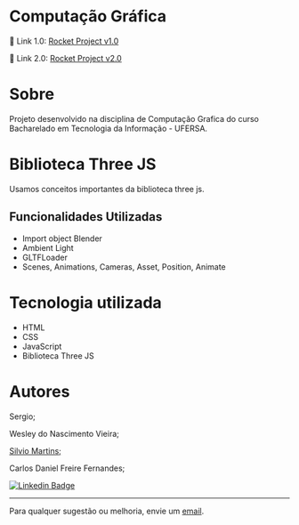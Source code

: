 # Computação Gráfica

🔗 Link 1.0: [Rocket Project v1.0](https://rocketprojectcgv1.vercel.app/ "Rocket Project")

🔗 Link 2.0: [Rocket Project v2.0](https://rocketprojectcgv2.vercel.app/ "Rocket Project")

# Sobre

Projeto desenvolvido na disciplina de Computação Grafica do curso Bacharelado em Tecnologia da Informação - UFERSA.

# Biblioteca Three JS

Usamos conceitos importantes da biblioteca three js.

## Funcionalidades Utilizadas 
- Import object Blender
- Ambient Light
- GLTFLoader
- Scenes, Animations, Cameras, Asset, Position, Animate

# Tecnologia utilizada
- HTML
- CSS
- JavaScript
- Biblioteca Three JS

# Autores

Sergio;

Wesley do Nascimento Vieira;

[Silvio Martins;](https://github.com/SilvioUFERSA "GitHub Silvio Martins")

Carlos Daniel Freire Fernandes;

[![Linkedin Badge](https://img.shields.io/badge/-Linkedin-blue?style=flat-square&logo=Linkedin&logoColor=white&link=https://www.linkedin.com/in/lpaulovt/)](https://www.linkedin.com/in/carlosdanielfernandes) 

---
Para qualquer sugestão ou melhoria, envie um [email](mailto:carloscdanield@gmail.com).

